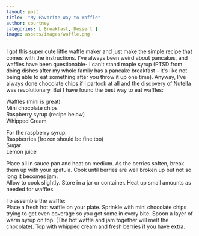 ```yaml
---
layout: post
title:  "My Favorite Way to Waffle"
author: courtney
categories: [ Breakfast, Dessert ]
image: assets/images/waffle.png
---
```

I got this super cute little waffle maker and just make the simple recipe that comes with the instructions. I've always been weird about pancakes, and waffles have been questionable- I can't stand maple syrup (PTSD from doing dishes after my whole family has a pancake breakfast - it's like not being able to eat something after you throw it up one time). Anyway, I've always done chocolate chips if I partook at all and the discovery of Nutella was revolutionary. But I have found the best way to eat waffles:

Waffles (mini is great)  
Mini chocolate chips  
Raspberry syrup (recipe below)  
Whipped Cream  


For the raspberry syrup:  
Raspberries (frozen should be fine too)  
Sugar  
Lemon juice  

Place all in sauce pan and heat on medium. As the berries soften, break them up with your spatula. Cook until berries are well broken up but not so long it becomes jam.  
Allow to cook slightly. Store in a jar or container. Heat up small amounts as needed for waffles.


To assemble the waffle:  
Place a fresh hot waffle on your plate. Sprinkle with mini chocolate chips trying to get even coverage so you get some in every bite. Spoon a layer of warm syrup on top. (The hot waffle and jam together will melt the chocolate). Top with whipped cream and fresh berries if you have extra.